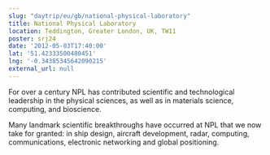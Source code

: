 ```yaml
---
slug: "daytrip/eu/gb/national-physical-laboratory"
title: National Physical Laboratory
location: Teddington, Greater London, UK, TW11
poster: srj24
date: '2012-05-03T17:40:00'
lat: '51.42333500480451'
lng: '-0.34385345642090215'
external_url: null
---
```


For over a century NPL has contributed scientific and technological leadership in the physical sciences, as well as in materials science, computing, and bioscience.

Many landmark scientific breakthroughs have occurred at NPL that we now take for granted: in ship design, aircraft development, radar, computing, communications, electronic networking and global positioning.
